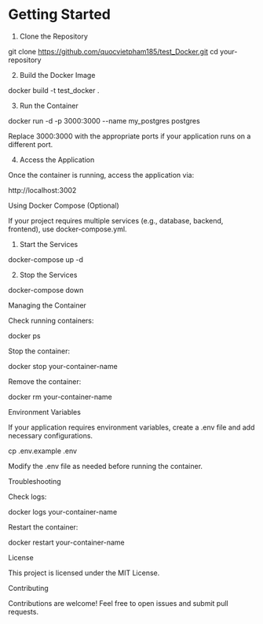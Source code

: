 # Getting Started

1. Clone the Repository

git clone https://github.com/quocvietpham185/test_Docker.git
cd your-repository

2. Build the Docker Image

docker build -t test_docker .

3. Run the Container

docker run -d -p 3000:3000 --name my_postgres postgres

Replace 3000:3000 with the appropriate ports if your application runs on a different port.

4. Access the Application

Once the container is running, access the application via:

http://localhost:3002

Using Docker Compose (Optional)

If your project requires multiple services (e.g., database, backend, frontend), use docker-compose.yml.

1. Start the Services

docker-compose up -d

2. Stop the Services

docker-compose down

Managing the Container

Check running containers:

docker ps

Stop the container:

docker stop your-container-name

Remove the container:

docker rm your-container-name

Environment Variables

If your application requires environment variables, create a .env file and add necessary configurations.

cp .env.example .env

Modify the .env file as needed before running the container.

Troubleshooting

Check logs:

docker logs your-container-name

Restart the container:

docker restart your-container-name

License

This project is licensed under the MIT License.

Contributing

Contributions are welcome! Feel free to open issues and submit pull requests.
